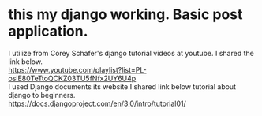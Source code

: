 # this my django working. Basic post application. 
 I utilize from Corey Schafer's django tutorial videos at youtube. I shared the link below.</br>
https://www.youtube.com/playlist?list=PL-osiE80TeTtoQCKZ03TU5fNfx2UY6U4p</br>
 I used Django documents its website.I shared link below tutorial about django to beginners.</br>
https://docs.djangoproject.com/en/3.0/intro/tutorial01/
